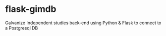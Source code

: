 # flask-gimdb
Galvanize Independent studies back-end using Python &amp; Flask to connect to a Postgresql DB
